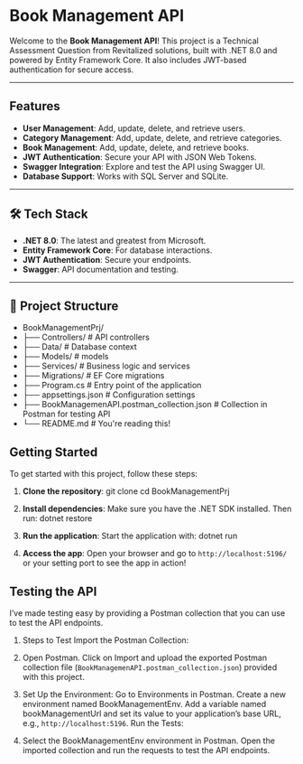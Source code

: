 ﻿# Book Management API

Welcome to the **Book Management API**! 
This project is a Technical Assessment Question from Revitalized solutions, 
built with .NET 8.0 and powered by Entity Framework Core. It also includes JWT-based authentication for secure access.

---

## Features

- **User Management**: Add, update, delete, and retrieve users.
- **Category Management**: Add, update, delete, and retrieve categories.
- **Book Management**: Add, update, delete, and retrieve books.
- **JWT Authentication**: Secure your API with JSON Web Tokens.
- **Swagger Integration**: Explore and test the API using Swagger UI.
- **Database Support**: Works with SQL Server and SQLite.

---

## 🛠️ Tech Stack

- **.NET 8.0**: The latest and greatest from Microsoft.
- **Entity Framework Core**: For database interactions.
- **JWT Authentication**: Secure your endpoints.
- **Swagger**: API documentation and testing.

---

## 📂 Project Structure
- BookManagementPrj/ 
- ├── Controllers/ # API controllers 
- ├── Data/ # Database context
- ├── Models/ # models 
- ├── Services/ # Business logic and services 
- ├── Migrations/ # EF Core migrations 
- ├── Program.cs # Entry point of the application 
- ├── appsettings.json # Configuration settings 
- ├── BookManagemenAPI.postman_collection.json # Collection in Postman for testing API
- └── README.md # You're reading this!

## Getting Started

To get started with this project, follow these steps:

1. **Clone the repository**:
   git clone <repository-url>
   cd BookManagementPrj

2. **Install dependencies**:
   Make sure you have the .NET SDK installed. Then run:
   dotnet restore

3. **Run the application**:
   Start the application with:
   dotnet run

4. **Access the app**:
   Open your browser and go to `http://localhost:5196/` or your setting port to see the app in action!

## Testing the API
I’ve made testing easy by providing a Postman collection that you can use to test the API endpoints.

1. Steps to Test
Import the Postman Collection:

2. Open Postman.
Click on Import and upload the exported Postman collection file (`BookManagemenAPI.postman_collection.json`) provided with this project.

3. Set Up the Environment:
Go to Environments in Postman.
Create a new environment named BookManagementEnv.
Add a variable named bookManagementUrl and set its value to your application’s base URL, e.g., `http://localhost:5196`.
Run the Tests:

4. Select the BookManagementEnv environment in Postman.
Open the imported collection and run the requests to test the API endpoints.